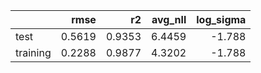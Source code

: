 |          |   rmse |     r2 |   avg_nll |   log_sigma |
|:---------|-------:|-------:|----------:|------------:|
| test     | 0.5619 | 0.9353 |    6.4459 |      -1.788 |
| training | 0.2288 | 0.9877 |    4.3202 |      -1.788 |